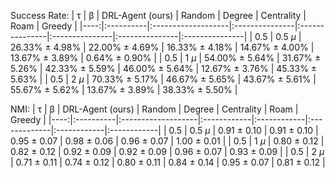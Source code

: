 Success Rate:
|   τ | β         | DRL-Agent (ours)   | Random         | Degree         | Centrality     | Roam           | Greedy         |
|----:|:----------|:-------------------|:---------------|:---------------|:---------------|:---------------|:---------------|
| 0.5 | 0.5 $\mu$ | 26.33% ± 4.98%     | 22.00% ± 4.69% | 16.33% ± 4.18% | 14.67% ± 4.00% | 13.67% ± 3.89% | 0.64% ± 0.90%  |
| 0.5 | 1 $\mu$   | 54.00% ± 5.64%     | 31.67% ± 5.26% | 42.33% ± 5.59% | 46.00% ± 5.64% | 12.67% ± 3.76% | 45.33% ± 5.63% |
| 0.5 | 2 $\mu$   | 70.33% ± 5.17%     | 46.67% ± 5.65% | 43.67% ± 5.61% | 55.67% ± 5.62% | 13.67% ± 3.89% | 38.33% ± 5.50% |


NMI:
|   τ | β         | DRL-Agent (ours)   | Random      | Degree      | Centrality   | Roam        | Greedy      |
|----:|:----------|:-------------------|:------------|:------------|:-------------|:------------|:------------|
| 0.5 | 0.5 $\mu$ | 0.91 ± 0.10        | 0.91 ± 0.10 | 0.95 ± 0.07 | 0.98 ± 0.06  | 0.96 ± 0.07 | 1.00 ± 0.01 |
| 0.5 | 1 $\mu$   | 0.80 ± 0.12        | 0.82 ± 0.12 | 0.92 ± 0.09 | 0.92 ± 0.09  | 0.96 ± 0.07 | 0.93 ± 0.09 |
| 0.5 | 2 $\mu$   | 0.71 ± 0.11        | 0.74 ± 0.12 | 0.80 ± 0.11 | 0.84 ± 0.14  | 0.95 ± 0.07 | 0.81 ± 0.12 |